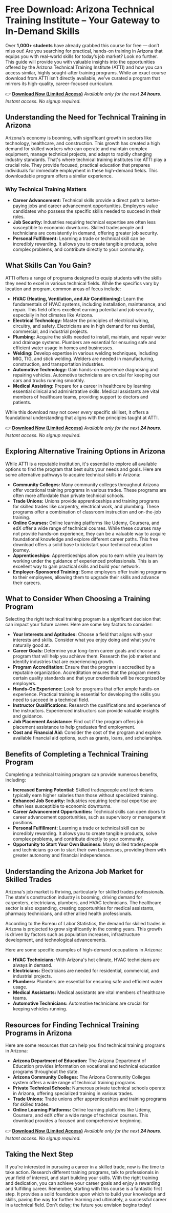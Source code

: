# Free Download: Arizona Technical Training Institute – Your Gateway to In-Demand Skills

Over **1,000+ students** have already grabbed this course for free — don’t miss out! Are you searching for practical, hands-on training in Arizona that equips you with real-world skills for today’s job market? Look no further. This guide will provide you with valuable insights into the opportunities offered by the Arizona Technical Training Institute (ATTI) and how you can access similar, highly sought-after training programs. While an exact course download from ATTI isn't directly available, we've curated a program that mirrors its high-quality, career-focused curriculum.

👉 [**Download Now (Limited Access)**](https://udemywork.com/arizona-technical-training-institute)
_Available only for the next **24 hours**. Instant access. No signup required._

## Understanding the Need for Technical Training in Arizona

Arizona's economy is booming, with significant growth in sectors like technology, healthcare, and construction. This growth has created a high demand for skilled workers who can operate and maintain complex equipment, manage technical projects, and adapt to rapidly changing industry standards. That's where technical training institutes like ATTI play a crucial role. They provide focused, practical education that prepares individuals for immediate employment in these high-demand fields. This downloadable program offers a similar experience.

### Why Technical Training Matters

*   **Career Advancement:** Technical skills provide a direct path to better-paying jobs and career advancement opportunities. Employers value candidates who possess the specific skills needed to succeed in their roles.
*   **Job Security:** Industries requiring technical expertise are often less susceptible to economic downturns. Skilled tradespeople and technicians are consistently in demand, offering greater job security.
*   **Personal Fulfillment:** Learning a trade or technical skill can be incredibly rewarding. It allows you to create tangible products, solve complex problems, and contribute directly to your community.

## What Skills Can You Gain?

ATTI offers a range of programs designed to equip students with the skills they need to excel in various technical fields. While the specifics vary by location and program, common areas of focus include:

*   **HVAC (Heating, Ventilation, and Air Conditioning):** Learn the fundamentals of HVAC systems, including installation, maintenance, and repair. This field offers excellent earning potential and job security, especially in hot climates like Arizona.
*   **Electrical Technology:** Master the principles of electrical wiring, circuitry, and safety. Electricians are in high demand for residential, commercial, and industrial projects.
*   **Plumbing:** Acquire the skills needed to install, maintain, and repair water and drainage systems. Plumbers are essential for ensuring safe and efficient water usage in homes and businesses.
*   **Welding:** Develop expertise in various welding techniques, including MIG, TIG, and stick welding. Welders are needed in manufacturing, construction, and transportation industries.
*   **Automotive Technology:** Gain hands-on experience diagnosing and repairing vehicles. Automotive technicians are crucial for keeping our cars and trucks running smoothly.
*   **Medical Assisting:** Prepare for a career in healthcare by learning essential clinical and administrative skills. Medical assistants are vital members of healthcare teams, providing support to doctors and patients.

While this download may not cover *every* specific skillset, it offers a foundational understanding that aligns with the principles taught at ATTI.

👉 [**Download Now (Limited Access)**](https://udemywork.com/arizona-technical-training-institute)
_Available only for the next **24 hours**. Instant access. No signup required._

## Exploring Alternative Training Options in Arizona

While ATTI is a reputable institution, it's essential to explore all available options to find the program that best suits your needs and goals. Here are some alternative pathways to acquire technical skills in Arizona:

*   **Community Colleges:** Many community colleges throughout Arizona offer vocational training programs in various trades. These programs are often more affordable than private technical schools.
*   **Trade Unions:** Unions provide apprenticeships and training programs for skilled trades like carpentry, electrical work, and plumbing. These programs offer a combination of classroom instruction and on-the-job training.
*   **Online Courses:** Online learning platforms like Udemy, Coursera, and edX offer a wide range of technical courses. While these courses may not provide hands-on experience, they can be a valuable way to acquire foundational knowledge and explore different career paths. This free download offers a solid base to kickstart your technical education journey.
*   **Apprenticeships:** Apprenticeships allow you to earn while you learn by working under the guidance of experienced professionals. This is an excellent way to gain practical skills and build your network.
*   **Employer-Sponsored Training:** Some employers offer training programs to their employees, allowing them to upgrade their skills and advance their careers.

## What to Consider When Choosing a Training Program

Selecting the right technical training program is a significant decision that can impact your future career. Here are some key factors to consider:

*   **Your Interests and Aptitudes:** Choose a field that aligns with your interests and skills. Consider what you enjoy doing and what you're naturally good at.
*   **Career Goals:** Determine your long-term career goals and choose a program that will help you achieve them. Research the job market and identify industries that are experiencing growth.
*   **Program Accreditation:** Ensure that the program is accredited by a reputable organization. Accreditation ensures that the program meets certain quality standards and that your credentials will be recognized by employers.
*   **Hands-On Experience:** Look for programs that offer ample hands-on experience. Practical training is essential for developing the skills you need to succeed in a technical field.
*   **Instructor Qualifications:** Research the qualifications and experience of the instructors. Experienced instructors can provide valuable insights and guidance.
*   **Job Placement Assistance:** Find out if the program offers job placement assistance to help graduates find employment.
*   **Cost and Financial Aid:** Consider the cost of the program and explore available financial aid options, such as grants, loans, and scholarships.

## Benefits of Completing a Technical Training Program

Completing a technical training program can provide numerous benefits, including:

*   **Increased Earning Potential:** Skilled tradespeople and technicians typically earn higher salaries than those without specialized training.
*   **Enhanced Job Security:** Industries requiring technical expertise are often less susceptible to economic downturns.
*   **Career Advancement Opportunities:** Technical skills can open doors to career advancement opportunities, such as supervisory or management positions.
*   **Personal Fulfillment:** Learning a trade or technical skill can be incredibly rewarding. It allows you to create tangible products, solve complex problems, and contribute directly to your community.
*   **Opportunity to Start Your Own Business:** Many skilled tradespeople and technicians go on to start their own businesses, providing them with greater autonomy and financial independence.

## Understanding the Arizona Job Market for Skilled Trades

Arizona's job market is thriving, particularly for skilled trades professionals. The state's construction industry is booming, driving demand for carpenters, electricians, plumbers, and HVAC technicians. The healthcare sector is also expanding, creating opportunities for medical assistants, pharmacy technicians, and other allied health professionals.

According to the Bureau of Labor Statistics, the demand for skilled trades in Arizona is projected to grow significantly in the coming years. This growth is driven by factors such as population increases, infrastructure development, and technological advancements.

Here are some specific examples of high-demand occupations in Arizona:

*   **HVAC Technicians:** With Arizona's hot climate, HVAC technicians are always in demand.
*   **Electricians:** Electricians are needed for residential, commercial, and industrial projects.
*   **Plumbers:** Plumbers are essential for ensuring safe and efficient water usage.
*   **Medical Assistants:** Medical assistants are vital members of healthcare teams.
*   **Automotive Technicians:** Automotive technicians are crucial for keeping vehicles running.

## Resources for Finding Technical Training Programs in Arizona

Here are some resources that can help you find technical training programs in Arizona:

*   **Arizona Department of Education:** The Arizona Department of Education provides information on vocational and technical education programs throughout the state.
*   **Arizona Community Colleges:** The Arizona Community Colleges system offers a wide range of technical training programs.
*   **Private Technical Schools:** Numerous private technical schools operate in Arizona, offering specialized training in various trades.
*   **Trade Unions:** Trade unions offer apprenticeships and training programs for skilled trades.
*   **Online Learning Platforms:** Online learning platforms like Udemy, Coursera, and edX offer a wide range of technical courses. This download provides a focused and comprehensive beginning.

👉 [**Download Now (Limited Access)**](https://udemywork.com/arizona-technical-training-institute)
_Available only for the next **24 hours**. Instant access. No signup required._

## Taking the Next Step

If you're interested in pursuing a career in a skilled trade, now is the time to take action. Research different training programs, talk to professionals in your field of interest, and start building your skills. With the right training and dedication, you can achieve your career goals and enjoy a rewarding and fulfilling career. Remember, starting with this course is a fantastic first step. It provides a solid foundation upon which to build your knowledge and skills, paving the way for further learning and ultimately, a successful career in a technical field. Don't delay; the future you envision begins today!
